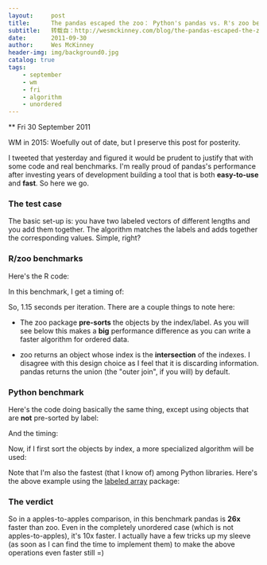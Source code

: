 ```yaml
---
layout:     post
title:      The pandas escaped the zoo： Python's pandas vs. R's zoo benchmarks
subtitle:   转载自：http://wesmckinney.com/blog/the-pandas-escaped-the-zoo-pythons-pandas-vs-rs-zoo-benchmarks/
date:       2011-09-30
author:     Wes McKinney
header-img: img/background0.jpg
catalog: true
tags:
    - september
    - wm
    - fri
    - algorithm
    - unordered
---
```






** Fri 30 September 2011

 

> 
WM in 2015: Woefully out of date, but I preserve this post for posterity.


I tweeted that yesterday and figured it would be prudent to justify that with some code and real benchmarks. I'm really proud of pandas's performance after investing years of development building a tool that is both **easy-to-use** and **fast**. So here we go.

### The test case

The basic set-up is: you have two labeled vectors of different lengths and you add them together. The algorithm matches the labels and adds together the corresponding values. Simple, right?

### R/zoo benchmarks

Here's the R code:

In this benchmark, I get a timing of:

So, 1.15 seconds per iteration. There are a couple things to note here:

- The zoo package **pre-sorts** the objects by the index/label. As you will see below this makes a **big** performance difference as you can write a faster algorithm for ordered data.

- zoo returns an object whose index is the **intersection** of the indexes. I disagree with this design choice as I feel that it is discarding information. pandas returns the union (the "outer join", if you will) by default.


### Python benchmark

Here's the code doing basically the same thing, except using objects that are **not** pre-sorted by label:

And the timing:

Now, if I first sort the objects by index, a more specialized algorithm will be used:

Note that I'm also the fastest (that I know of) among Python libraries. Here's the above example using the [labeled array](http://pypi.python.org/pypi/la) package:

### The verdict

So in a apples-to-apples comparison, in this benchmark pandas is **26x** faster than zoo. Even in the completely unordered case (which is not apples-to-apples), it's 10x faster. I actually have a few tricks up my sleeve (as soon as I can find the time to implement them) to make the above operations even faster still =)

